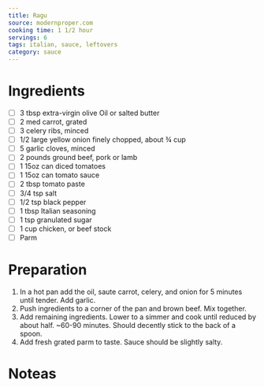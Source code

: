 ```yaml
---
title: Ragu
source: modernproper.com
cooking time: 1 1/2 hour
servings: 6
tags: italian, sauce, leftovers
category: sauce
---
```




Ingredients
===========

* [ ] 3 tbsp extra-virgin olive Oil or salted butter
* [ ] 2 med carrot, grated
* [ ] 3 celery ribs, minced
* [ ] 1/2 large yellow onion finely chopped, about ¾ cup
* [ ] 5 garlic cloves, minced
* [ ] 2 pounds ground beef, pork or lamb
* [ ] 1 15oz can diced tomatoes
* [ ] 1 15oz can tomato sauce
* [ ] 2 tbsp tomato paste
* [ ] 3/4 tsp salt
* [ ] 1/2 tsp black pepper
* [ ] 1 tbsp Italian seasoning
* [ ] 1 tsp granulated sugar
* [ ] 1 cup chicken, or beef stock
* [ ] Parm 

Preparation
===========
1. In a hot pan add the oil, saute carrot, celery, and onion for 5 minutes until tender. Add garlic.
2. Push ingredients to a corner of the pan and brown beef. Mix together.
3. Add remaining ingredients. Lower to a simmer and cook until reduced by about half. ~60-90 minutes. Should decently stick to the back of a spoon.
4. Add fresh grated parm to taste. Sauce should be slightly salty.

Noteas
=====



